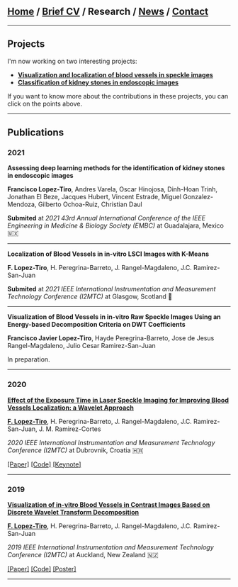 
## [Home](/index) / [Brief CV](/brief_cv) / Research / [News](/news) / [Contact](/contact)
___


## Projects


I'm now working on two interesting projects:

*  [**Visualization and localization of blood vessels in speckle images**](/bloodvessels)
*  [**Classification of kidney stones in endoscopic images**](/kidneystones)

If you want to know more about the contributions in these projects, you can click on the points above.

---

## Publications

### 2021

**Assessing  deep  learning methods  for  the  identification of kidney  stones in endoscopic images**

**Francisco Lopez-Tiro**, Andres Varela, Oscar Hinojosa, Dinh-Hoan Trinh, Jonathan El Beze, Jacques Hubert, Vincent Estrade, Miguel Gonzalez-Mendoza,   Gilberto Ochoa-Ruiz, Christian Daul

**Submited** at *2021 43rd Annual International Conference of the IEEE Engineering in Medicine & Biology Society (EMBC)* at Guadalajara, Mexico 🇲🇽


---

**Localization of Blood Vessels in in-vitro LSCI Images with K-Means**

**F. Lopez-Tiro**, H. Peregrina-Barreto, J. Rangel-Magdaleno, J.C. Ramirez-San-Juan

**Submited**  at *2021 IEEE International Instrumentation and Measurement Technology Conference (I2MTC)* at Glasgow, Scotland 🏴󠁧󠁢󠁳󠁣󠁴󠁿 

---

**Visualization of Blood Vessels  in in-vitro Raw Speckle Images Using an Energy-based Decomposition Criteria on DWT Coefficients**

**Francisco Javier Lopez-Tiro**, Hayde Peregrina-Barreto, Jose de Jesus Rangel-Magdaleno, Julio Cesar Ramirez-San-Juan

In preparation.

---



### 2020

[**Effect of the Exposure Time in Laser Speckle Imaging for Improving Blood Vessels Localization: a Wavelet Approach**](https://ieeexplore.ieee.org/document/9129242/)

[**F. Lopez-Tiro**](https://scholar.google.es/citations?user=IlG06bYAAAAJ&hl=es), H. Peregrina-Barreto, J. Rangel-Magdaleno, J.C. Ramirez-San-Juan, J. M. Ramirez-Cortes

*2020 IEEE International Instrumentation and Measurement Technology Conference (I2MTC)* at Dubrovnik, Croatia  🇭🇷

[[Paper]](https://ieeexplore.ieee.org/document/9129242/)
[[Code]](https://github.com/friscolt/i2mtc-2020)
[[Keynote]](https://www.researchgate.net/publication/341626117_Effect_of_the_Exposure_Time_in_Laser_Speckle_Imaging_for_Improving_Blood_Vessels_Localization_a_Wavelet_Approach)


---



### 2019 

[**Visualization of in-vitro Blood Vessels in Contrast Images Based on Discrete Wavelet Transform Decomposition**](https://ieeexplore.ieee.org/document/8827144)

[**F. Lopez-Tiro**](https://scholar.google.es/citations?user=IlG06bYAAAAJ&hl=es), H. Peregrina-Barreto, J. Rangel-Magdaleno, J.C. Ramirez-San-Juan

*2019 IEEE International Instrumentation and Measurement Technology Conference (I2MTC)* at Auckland, New Zealand 🇳🇿

[[Paper]](https://ieeexplore.ieee.org/document/8827144)
[[Code]](https://github.com/friscolt/i2mtc-2019)
[[Poster]](https://www.researchgate.net/publication/333146308_Visualization_of_in-vitro_Blood_Vessels_in_Contrast_Images_Based_on_Discrete_Wavelet_Transform_Decomposition)

---


